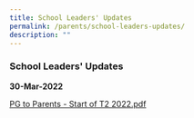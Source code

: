 ```yaml
---
title: School Leaders' Updates
permalink: /parents/school-leaders-updates/
description: ""
---
```

### School Leaders' Updates

**30-Mar-2022**  

[PG to Parents - Start of T2 2022.pdf](/files/par3.pdf)

